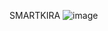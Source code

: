 SMARTKIRA ![image](https://github.com/user-attachments/assets/29332f41-4cb5-47d5-bf54-19c5788dc3b3)

 
 
